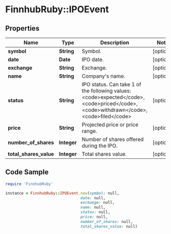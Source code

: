 # FinnhubRuby::IPOEvent

## Properties

Name | Type | Description | Notes
------------ | ------------- | ------------- | -------------
**symbol** | **String** | Symbol. | [optional] 
**date** | **Date** | IPO date. | [optional] 
**exchange** | **String** | Exchange. | [optional] 
**name** | **String** | Company&#39;s name. | [optional] 
**status** | **String** | IPO status. Can take 1 of the following values: &lt;code&gt;expected&lt;/code&gt;,&lt;code&gt;priced&lt;/code&gt;,&lt;code&gt;withdrawn&lt;/code&gt;,&lt;code&gt;filed&lt;/code&gt; | [optional] 
**price** | **String** | Projected price or price range. | [optional] 
**number_of_shares** | **Integer** | Number of shares offered during the IPO. | [optional] 
**total_shares_value** | **Integer** | Total shares value. | [optional] 

## Code Sample

```ruby
require 'FinnhubRuby'

instance = FinnhubRuby::IPOEvent.new(symbol: null,
                                 date: null,
                                 exchange: null,
                                 name: null,
                                 status: null,
                                 price: null,
                                 number_of_shares: null,
                                 total_shares_value: null)
```


